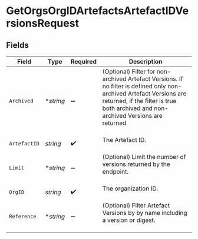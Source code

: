 # GetOrgsOrgIDArtefactsArtefactIDVersionsRequest


## Fields

| Field                                                                                                                                                                                                         | Type                                                                                                                                                                                                          | Required                                                                                                                                                                                                      | Description                                                                                                                                                                                                   |
| ------------------------------------------------------------------------------------------------------------------------------------------------------------------------------------------------------------- | ------------------------------------------------------------------------------------------------------------------------------------------------------------------------------------------------------------- | ------------------------------------------------------------------------------------------------------------------------------------------------------------------------------------------------------------- | ------------------------------------------------------------------------------------------------------------------------------------------------------------------------------------------------------------- |
| `Archived`                                                                                                                                                                                                    | **string*                                                                                                                                                                                                     | :heavy_minus_sign:                                                                                                                                                                                            | (Optional) Filter for non-archived Artefact Versions. If no filter is defined only non-archived Artefact Versions are returned, if the filter is true both archived and non-archived Versions are returned.<br/><br/> |
| `ArtefactID`                                                                                                                                                                                                  | *string*                                                                                                                                                                                                      | :heavy_check_mark:                                                                                                                                                                                            | The Artefact ID.<br/><br/>                                                                                                                                                                                    |
| `Limit`                                                                                                                                                                                                       | **string*                                                                                                                                                                                                     | :heavy_minus_sign:                                                                                                                                                                                            | (Optional) Limit the number of versions returned by the endpoint.<br/><br/>                                                                                                                                   |
| `OrgID`                                                                                                                                                                                                       | *string*                                                                                                                                                                                                      | :heavy_check_mark:                                                                                                                                                                                            | The organization ID.<br/><br/>                                                                                                                                                                                |
| `Reference`                                                                                                                                                                                                   | **string*                                                                                                                                                                                                     | :heavy_minus_sign:                                                                                                                                                                                            | (Optional) Filter Artefact Versions by by name including a version or digest.<br/><br/>                                                                                                                       |